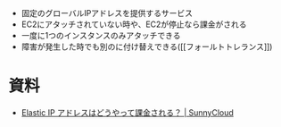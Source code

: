 - 固定のグローバルIPアドレスを提供するサービス
- EC2にアタッチされていない時や、EC2が停止なら課金がされる
- 一度に1つのインスタンスのみアタッチできる
- 障害が発生した時でも別のに付け替えできる([[フォールトトレランス]])

# 資料
- [Elastic IP アドレスはどうやって課金される？ | SunnyCloud](https://www.sunnycloud.jp/column/20220809-01/)